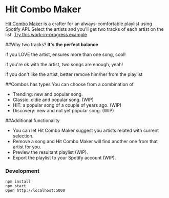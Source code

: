# Hit Combo Maker
[Hit Combo Maker](http://cosmitar.github.io/hit-combo-maker/) is a crafter for an always-comfortable playlist using Spotify API.
Select the artists and you'll get two tracks of each artist on the list.
[Try this work-in-progress example](http://cosmitar.github.io/hit-combo-maker/)

##Why two tracks? 
**It's the perfect balance**

if you LOVE the artist, ensures more than one song, cool!

if you're ok with the artist, two songs are enough, yeah!

if you don't like the artist, better remove him/her from the playlist

##Combos has types
You can choose from a combination of
- Trending: new and popular song.
- Classic: oldie and popular song. (WIP)
- HIT: a popular song of a couple of years ago. (WIP)
- Discovery: new and not yet popular song. (WIP)

##Additional functionality
- You can let Hit Combo Maker suggest you artists related with current selection.
- Remove a song and Hit Combo Maker will find another one from that artist for you.
- Preview the resultant playlist (WIP).
- Export the playlist to your Spotify account (WIP).

### Development

```
npm install
npm start
Open http://localhost:5000
```